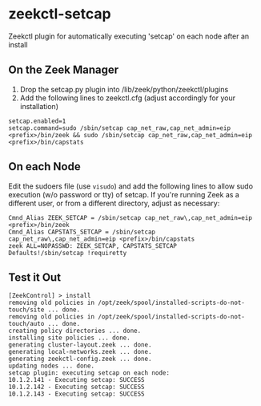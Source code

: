 # zeekctl-setcap
Zeekctl plugin for automatically executing 'setcap' on each node after an install

## On the Zeek Manager
1. Drop the setcap.py plugin into <prefix>/lib/zeek/python/zeekctl/plugins
2. Add the following lines to zeekctl.cfg (adjust accordingly for your installation)
```
setcap.enabled=1
setcap.command=sudo /sbin/setcap cap_net_raw,cap_net_admin=eip <prefix>/bin/zeek && sudo /sbin/setcap cap_net_raw,cap_net_admin=eip <prefix>/bin/capstats
```
## On each Node
Edit the sudoers file (use `visudo`) and add the following lines to allow sudo execution (w/o password or tty) of setcap. If you're running Zeek as a different user, or from a different directory, adjust as necessary:

```
Cmnd_Alias ZEEK_SETCAP = /sbin/setcap cap_net_raw\,cap_net_admin=eip <prefix>/bin/zeek
Cmnd_Alias CAPSTATS_SETCAP = /sbin/setcap cap_net_raw\,cap_net_admin=eip <prefix>/bin/capstats
zeek ALL=NOPASSWD: ZEEK_SETCAP, CAPSTATS_SETCAP
Defaults!/sbin/setcap !requiretty
```

## Test it Out
    [ZeekControl] > install
    removing old policies in /opt/zeek/spool/installed-scripts-do-not-touch/site ... done.
    removing old policies in /opt/zeek/spool/installed-scripts-do-not-touch/auto ... done.
    creating policy directories ... done.
    installing site policies ... done.
    generating cluster-layout.zeek ... done.
    generating local-networks.zeek ... done.
    generating zeekctl-config.zeek ... done.
    updating nodes ... done.
    setcap plugin: executing setcap on each node:
    10.1.2.141 - Executing setcap: SUCCESS
    10.1.2.142 - Executing setcap: SUCCESS
    10.1.2.143 - Executing setcap: SUCCESS
    
